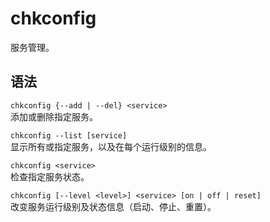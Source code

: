 # chkconfig
服务管理。

## 语法
`chkconfig {--add | --del} <service>`  
添加或删除指定服务。

`chkconfig --list [service]`  
显示所有或指定服务，以及在每个运行级别的信息。

`chkconfig <service>`  
检查指定服务状态。

`chkconfig [--level <level>] <service> [on | off | reset]`  
改变服务运行级别及状态信息（启动、停止、重置）。
